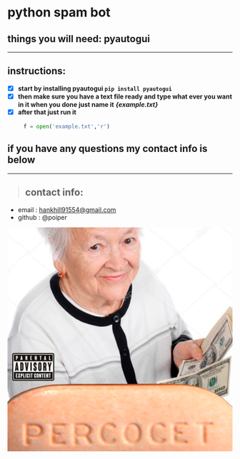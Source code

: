 # **python spam bot**
## **things you will need: pyautogui**
---
## **instructions:**
- [x] **start by installing pyautogui `pip install pyautogui`**
- [x] **then make sure you have a text file ready and type what ever you want in it when you done just name it** ***{example.txt}***
- [x] **after that just run it**

```python
     f = open('example.txt','r')
```
## **if you have any questions my contact info is below**
---

> ## **contact info:**

- email :
hankhill91554@gmail.com
- github :
@poiper


![pog](perc.png)